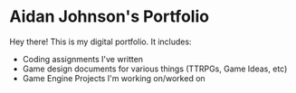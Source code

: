 # Aidan Johnson's Portfolio

Hey there!
This is my digital portfolio. It includes:
  - Coding assignments I've written
  - Game design documents for various things (TTRPGs, Game Ideas, etc)
  - Game Engine Projects I'm working on/worked on


